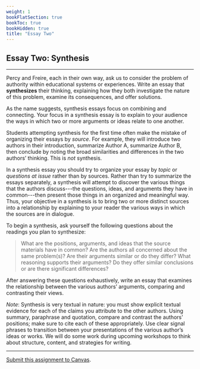```yaml
---
weight: 1
bookFlatSection: true
bookToc: true
bookHidden: true
title: "Essay Two"
---
```


## Essay Two: Synthesis

---

Percy and Freire, each in their own way, ask us to consider the problem of authority within educational systems or experiences. Write an essay that **synthesizes** their thinking, explaining how they both investigate the nature of this problem, examine its consequences, and offer solutions.

As the name suggests, synthesis essays focus on combining and connecting. Your focus in a synthesis essay is to explain to your audience the ways in which two or more arguments or ideas relate to one another.

Students attempting synthesis for the first time often make the mistake of organizing their essays by *source*. For example, they will introduce two authors in their introduction, summarize Author A, summarize Author B, then conclude by noting the broad similarities and differences in the two authors’ thinking. This is *not* synthesis.

In a synthesis essay you should try to organize your essay by *topic* or *questions at issue* rather than by sources. Rather than try to summarize the essays separately, a synthesis will attempt to discover the various things that the authors discuss---the questions, ideas, and arguments they have in common---then present those things in an organized and meaningful way. Thus, your objective in a synthesis is to bring two or more distinct sources into a relationship by explaining to your reader the various ways in which the sources are in dialogue.

To begin a synthesis, ask yourself the following questions about the readings you plan to synthesize:

>What are the positions, arguments, and ideas that the source materials have in common? Are the authors all concerned about the same problem(s)? Are their arguments similar or do they differ? What reasoning supports their arguments? Do they offer similar conclusions or are there significant differences?

After answering these questions exhaustively, write an essay that examines the relationship between the various authors’ arguments, comparing and contrasting their views.

*Note*: Synthesis is very textual in nature: you must show explicit textual evidence for each of the claims you attribute to the other authors. Using summary, paraphrase and quotation, compare and contrast the authors’ positions; make sure to cite each of these appropriately. Use clear signal phrases to transition between your presentations of the various author’s ideas or works.
We will do some work during upcoming workshops to think about structure, content, and strategies for writing.

---

<i class="fa fa-bullseye"></i> [Submit this assignment to Canvas](https://canvas.dartmouth.edu).
